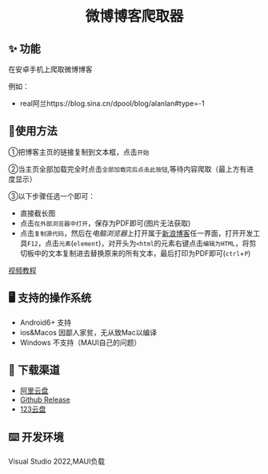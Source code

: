 <h1 align="center">微博博客爬取器</h1>

## ✨ 功能
  在安卓手机上爬取微博博客
  
  例如：
  - real阿兰https://blog.sina.cn/dpool/blog/alanlan#type=-1
## 🚙使用方法

①把博客主页的链接复制到文本框，点击`开始`

②当主页全部加载完全时点击`全部加载完后点击此按钮`,等待内容爬取（最上方有进度显示）

③以下步骤任选一个即可：
- 直接截长图
- 点击`在外部浏览器中打开`，保存为PDF即可(图片无法获取)
- 点击`复制源代码`，然后在*电脑浏览器*上打开属于[新浪博客](https://blog.sina.cn/)任一界面，打开开发工具`F12`，点击`元素`(`element`)，对开头为`<html`的元素右键点击`编辑为HTML`，将剪切板中的文本复制进去替换原来的所有文本，最后打印为PDF即可(`ctrl`+`P`)


[视频教程](https://www.bilibili.com/video/BV12s4y1y7HT)
## 🖥 支持的操作系统
 - Android6+ 支持
 - ios&Macos 因鄙人家贫，无从致Mac以编译
 - Windows 不支持（MAUI自己的问题）
## 🚀 下载渠道
 - [阿里云盘](https://www.aliyundrive.com/s/Ujyno649i1H)
 - [Github Release](https://github.com/57UU/WeiboBlog/releases)
 - [123云盘](https://www.123pan.com/s/hXCiVv-E35N3.html)

## ⌨️ 开发环境
  Visual Studio 2022,MAUI负载
